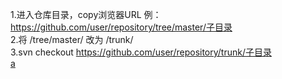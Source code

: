 1.进入仓库目录，copy浏览器URL 例：https://github.com/user/repository/tree/master/子目录  
2.将 /tree/master/  改为  /trunk/  
3.svn checkout https://github.com/user/repository/trunk/子目录  
[a](https://github.com/zhichuwy/Blog/blob/master/res/1.jpg)
